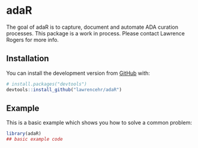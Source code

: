 
<!-- README.md is generated from README.Rmd. Please edit that file -->

# adaR

<!-- badges: start -->

<!-- badges: end -->

The goal of adaR is to capture, document and automate ADA curation
processes. This package is a work in process. Please contact Lawrence
Rogers for more info.

## Installation

You can install the development version from
[GitHub](https://github.com/) with:

``` r
# install.packages("devtools")
devtools::install_github("lawrencehr/adaR")
```

## Example

This is a basic example which shows you how to solve a common problem:

``` r
library(adaR)
## basic example code
```
